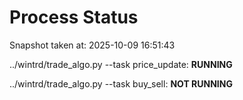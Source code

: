 # Process Status

Snapshot taken at: 2025-10-09 16:51:43

../wintrd/trade_algo.py --task price_update: **RUNNING**

../wintrd/trade_algo.py --task buy_sell: **NOT RUNNING**


